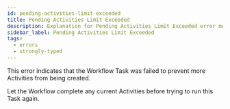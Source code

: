 ```yaml
---
id: pending-activities-limit-exceeded
title: Pending Activities Limit Exceeded
description: Explanation for Pending Activities Limit Exceeded error message, and how to fix it.
sidebar_label: Pending Activities Limit Exceeded
tags:
  - errors
  - strongly-typed
---
```


This error indicates that the Workflow Task was failed to prevent more Activities from being created.

Let the Workflow complete any current Activities before trying to run this Task again.
